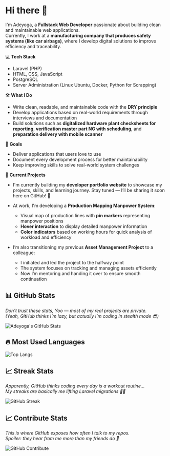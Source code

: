 # Hi there 👋

I'm Adeyoga, a **Fullstack Web Developer** passionate about building clean and maintainable web applications.  
Currently, I work at a **manufacturing company that produces safety systems (like car airbags)**, where I develop digital solutions to improve efficiency and traceability.

💻 **Tech Stack**

-   Laravel (PHP)
-   HTML, CSS, JavaScript
-   PostgreSQL
-   Server Administration (Linux Ubuntu, Docker, Python for Scrapping)

🛠 **What I Do**

-   Write clean, readable, and maintainable code with the **DRY principle**
-   Develop applications based on real-world requirements through interviews and documentation
-   Build solutions such as **digitalized hardware plant checksheets for reporting**, **verification master part NG with scheduling**, and **preparation delivery with mobile scanner**

🎯 **Goals**

-   Deliver applications that users love to use
-   Document every development process for better maintainability
-   Keep improving skills to solve real-world system challenges

📂 **Current Projects**

-   I'm currently building my **developer portfolio website** to showcase my projects, skills, and learning journey. Stay tuned — I’ll be sharing it soon here on GitHub! 🚀

-   At work, I'm developing a **Production Mapping Manpower System**:

    -   Visual map of production lines with **pin markers** representing manpower positions
    -   **Hover interaction** to display detailed manpower information
    -   **Color indicators** based on working hours for quick analysis of workload and efficiency

-   I’m also transitioning my previous **Asset Management Project** to a colleague:
    -   I initiated and led the project to the halfway point
    -   The system focuses on tracking and managing assets efficiently
    -   Now I’m mentoring and handing it over to ensure smooth continuation

## 📊 GitHub Stats

_Don't trust these stats, Yoo — most of my real projects are private.  
(Yeah, GitHub thinks I’m lazy, but actually I’m coding in stealth mode 😎)_

![Adeyoga's GitHub Stats](https://github-readme-stats.vercel.app/api?username=adeyoga-dev&show_icons=true&theme=tokyonight)

## 🔥 Most Used Languages

![Top Langs](https://github-readme-stats.vercel.app/api/top-langs/?username=adeyoga-dev&layout=compact&theme=tokyonight)

## 📈 Streak Stats

_Apparently, GitHub thinks coding every day is a workout routine...  
My streaks are basically me lifting Laravel migrations 💪😂_

![GitHub Streak](https://streak-stats.demolab.com/?user=adeyoga-dev&theme=tokyonight)

## 📈 Contribute Stats

_This is where GitHub exposes how often I talk to my repos.  
Spoiler: they hear from me more than my friends do 🤣_

![GitHub Contribute](http://github-profile-summary-cards.vercel.app/api/cards/profile-details?username=adeyoga-dev&theme=tokyonight)
